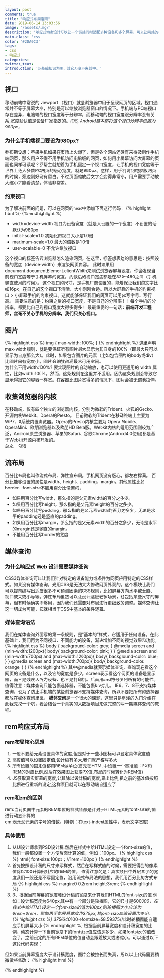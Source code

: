 ```yaml
---
layout: post
comments: true
title: "响应式布局指南"
date: 2019-06-14 13:03:56
image: '/assets/img/'
description: '响应式Web设计可以让一个网站同时适配多种设备和多个屏幕，可以让网站的布局和功能随用户的使用环境（屏幕大小、输入方式、设备/浏览器能力）而变化。本文主要介绍一些响应式布局容易忽略但又很重要的知识点。'
main-class: 'css'
color: '#2DA0C3'
tags:
- css
- 响应式
categories:
twitter_text:
introduction: '以基础知识为主，其它万变不离其中。'
---
```


## 视口
移动前端中常说的 viewport （视口）就是浏览器中用于呈现网页的区域。视口通常并不等于屏幕大小，特别是可以缩放浏览器窗口的情况下。手机端与PC端视口存在差异，电脑端的视口宽度等于分辨率，而移动端的视口宽度跟分辨率没有关系,宽度默认值是设备厂家指定的。*iOS, Android基本都将这个视口分辨率设置为 980px。*
### 为什么手机端视口要设为980px?
乔布斯设想：苹果手机如果在市场上火爆了，但是各个网站还没有来得及制作手机端网页，那么用户不得不用手机访问电脑版的网页，如何用小屏幕访问大屏幕的页面也同样可读呢？乔帮主就想着为手机固定一个视口宽度，让手机的视口宽度等于世界上绝大多数PC网页的版心宽度，就是980px。这样，用手机访问电脑版网页的时候，旁边刚好没有留白。不过页面缩放后文字会变得非常小，用户需要手动放大缩小才能看清楚，体验非常差。
### 约束视口
为了解决前面的问题，可以在网页的`head`中添加下面这行代码：
{% highlight html %}
<meta name="viewport" 
    content="width=device-width, 
    initial-scale=1.0,
    maximum-scale=1.0,
    user-scalable=0" />
{% endhighlight %}
* width=device-width 视口为设备宽度（就是人设置的一个宽度）不设置的话默认为980px  
* initial-scale=1.0 初始化的视口大小是1.0倍  
* maximum-scale=1.0 最大的倍数是1.0倍  
* user-scalable=0 不允许缩放视口    

这个视口的标签告诉浏览器怎么渲染网页。在这里，标签想表达的意思是：按照设备的宽度（device-width）来渲染网页内容。
此时如果用document.documentElement.clientWidth来测试浏览器屏幕宽度，你会发现当前视口宽度等于手机屏幕的宽度，约数后的视口宽度都是在320~480之间（手机竖直使用的时候）。
这个视口的尺寸，是手机厂商设置的，能够保证我们的文字比如16px，在自己的这个视口下清晰、大小刚刚合适。所以大屏幕的手机的约束视口 > 小屏幕手机的约束视口。这就能够保证我们的网页可以用px写字号、写行高。
需要注意的是：约束之后的视口宽度，不是自己的分辨率！！每个手机的分辨率，都要比自己的视口宽度大得多得多！
最最重要的一句话：**前端开发工程师，丝毫不关心手机的分辨率，我们只关心视口。**
## 图片
{% highlight css %}
img {
    max-width: 100%;
}
{% endhighlight %}
这里声明max-width规则，就是要保证所有图片最大显示为其自身的100%（即最大只可以显示为自身那么大）。此时，如果包含图片的元素（比如包含图片的body或div）比图片固有宽度小，图片会缩放占满最大可用空间。  
为什么不用width:100%?
要实现图片的自动缩放，也可以使用更通用的 width 属性，比如width:100%。然而，这条规则在这里并不适用。因为这条规则会导致它显示得跟它的容器一样宽。在容器比图片宽得多的情况下，图片会被无谓地拉伸。
## 收集浏览器的内核
在移动端，仅有四个独立的浏览器内核，分别为微软的Trident、火狐的Gecko、开源内核Webkit、Opera的Presto。
目前微软的Trident在移动终端上主要为WP7、8系统内置浏览器。Opera的Presto内核主要为 Opera Mobile、OperaMini、欧朋浏览器以及欧朋HD Beta版。Webkit内核的适用范围则较为广泛，Android原生浏览器、苹果的Safari、谷歌Chrome(Android4.0使用)都是基于Webkit开源内核开发的。  
总之一句话

## 流布局
百分比布局也叫作流式布局、弹性盒布局。手机网页没有版心，都左右撑满。
百分比能够设置的属性是width、height、padding、margin。其他属性比如border、font-size不能用百分比设置的。

* 如果用百分比写width，那么指的是父元素width的百分之多少。
* 如果用百分比写height，那么指的是父元素height的百分之多少。
* 如果用百分比写padding，那么指的是父元素width的百分之多少，无论是水平的padding还是竖直的padding。
* 如果用百分比写margin，那么指的是父元素width的百分之多少，无论是水平的margin还是竖直的margin。
* 不能用百分比写border的宽度

## 媒体查询
### 为什么响应式 Web 设计需要媒体查询
CSS3媒体查询可以让我们针对特定的设备能力或条件为网页应用特定的CSS样式。如果没有媒体查询，光用CSS是无法大大修改网页外观的。这个模块让我们可以提前编写出适应很多不可预测因素的CSS规则，比如屏幕方向水平或垂直、视口或大或小等等。弹性布局虽然可以让设计适应较多场景，也包括某些尺寸的屏幕，但有时候确实不够用，因为我们还需要对布局进行更细致的调整。媒体查询让这一切成为可能，它就相当于CSS中基本的条件逻辑。
### 媒体查询语法
我们在媒体查询外面写的第一条规则，是“基本的"样式，它适用于任何设备。在此基础上，我们再为不同视口、不同能力的设备，渐进增加不同的视觉效果和功能。
{% highlight css %}
body {
    background-color: grey;
 } 
@media screen and (min-width:1200px){
    body{
        background-color: pink;
    }
}
 @media screen and (min-width:700px) and (max-width:1200px){
    body{
    background-color: blue;
    }
}
@media screen and (max-width:700px){
    body{
    background-color: orange;
        }
}
{% endhighlight %}
其中@media就表示媒体查询，查询现在看这个网页的设备是什么，以及它的宽度是多少。screen表示看这个网页的设备是显示器，而不是残疾人听力设备、也不是打印机。后面用and符号罗列所有的可能性。
值得注意：媒体查询只能包裹选择器，不能包裹k:v对儿。
IE6、7、8不支持媒体查询，也为了防止手机端的某些浏览器不支持媒体查询，所以不要把所有的选择器都放在媒体查询里面。
**媒体查询**是一个很大的课题，这里只是粗浅的入门介绍在此我先挖一个坑，我会结合一个真实的大数据项目来做完整的写一期媒体查询的教程。
## rem响应式布局
### rem布局核心思想
1. 一般不要给元素设置具体的宽度,但是对于一些小图标可以设定具体宽度值
2. 高度值可以设置固定值,设计稿有多大,我们就严格写多大
3. 所有设置的固定值都用REM做单位(首先在HTML中设置一个基准值：PX和REM的对应比例,然后在效果图上获取PX值,布局的时候转化为REM值)
4. JS获取真实屏幕的宽度,让其除以设计稿的宽度,算出比例,把之前的基准值按照比例进行重新的设定,这样项目就可以在移动端自适应了

### rem和em的区别
rem:当前页面中元素的REM单位的样式值都是针对于HTML元素的font-size的值进行动态计算的  
em:表示父元素的字号的倍数。(特例：在text-indent属性中，表示文字宽度)
### 具体使用
1. 从UI设计师拿到PSD设计稿,然后在样式中给HTML设定一个font-size的值，我们一般都设置一个方便后面计算的值，例如：100px。
{% highlight css %}
html{
font-size:100px；//1rem=100px
}
{% endhighlight %}
2. 首先按照设计稿的尺寸来写样式，然后在写样式值的时候，需要把得到的像素值除以100计算出对应的REM的值。
值得注意的是：真实项目中外层盒子的宽度我们一般还是不写固定值，沿用流式布局法的思想，我们用百分比的方式布局
{% highlight css %}
margin:0 0.2rem
height:3rem;
{% endhighlight %}
3. 3、根据当前屏幕的宽度和设计稿的宽度来计算我们HTML的font-size的值
例如：设计稿宽度为640px,其中有一个部分是轮播图，它的尺寸是600*300，在样式中给HTML设定一个font-size的值为100px,则轮播图大小应该为 6rem×3rem，那如果手机屏幕宽度为375px,其font-size应该设置为多少。
{% highlight css %}
375/640*100->fontsize=58.59375//此时轮播图能自适应手机屏幕大小
{% endhighlight %}
根据当前屏幕宽度和设计稿宽度的比例，动态计算一下当前宽度下的fontsize值应该是多少，如果fontsize的值改变了，之前设定的所有REM单位的值自动会跟着放大或者缩小。可以通过以下这段代码实现：

但如果当前屏幕宽度大于设计稿宽度，图片会被拉长而失真，所以以上代码需要稍微做些修改：
{% highlight html %}
<section id="main">
<div class="box"></div>
</section>
<script>
function（）{
  var desW=640,
  winW=document.documentElement.clientwidth,
  ratio=winW/desW；
  var oMain=document.getElementById（“main“）;
  if(winW>desW){
  oMain.style.width=desW+"px";
  oMain.style.margin="0 auto";
  return;
}
document.documentElement.style.fontSize=ratio*100+'px';
}();
</script>
{% endhighlight %}
